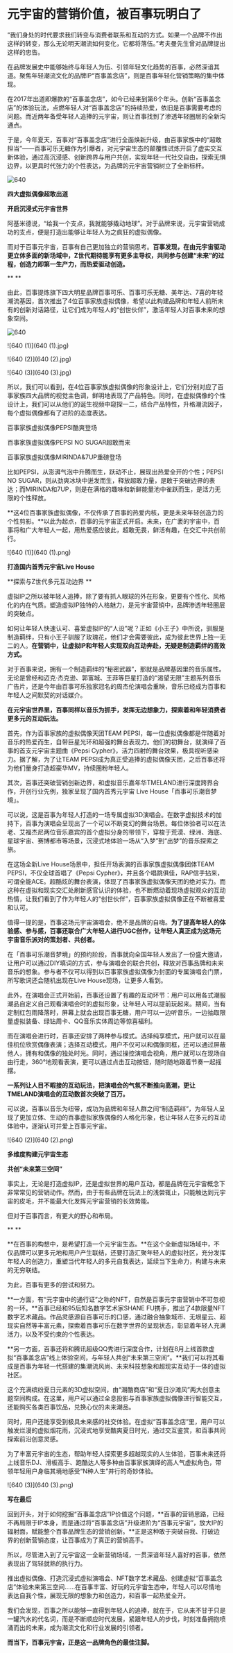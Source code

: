 # 元宇宙的营销价值，被百事玩明白了


 

“我们身处的时代要求我们转变与消费者联系和互动的方式。如果一个品牌不作出这样的转变，那么无论明天潮流如何变化，它都将落伍。”考夫曼先生曾对品牌提出这样的忠告。



在品牌发展史中能够始终与年轻人为伍、引领年轻文化趋势的百事，必然深谙其道。聚焦年轻潮流文化的品牌IP“百事盖念店”，则是百事年轻化营销策略的集中体现。



在2017年出道即爆款的“百事盖念店”，如今已经来到第6个年头。创新“百事盖念店”的体验玩法，点燃年轻人对“百事盖念店”的持续热爱，依旧是百事需要考虑的问题。而近两年备受年轻人追捧的元宇宙，则让百事找到了渗透年轻圈层的全新沟通点。







于是，今年夏天，百事对“百事盖念店”进行全面焕新升级，由百事家族中的“超敢担当”——百事可乐无糖作为引爆者，对元宇宙生态的颠覆性试炼开启了虚实交互新体验，通过高沉浸感、创新跨界与用户共创，实现年轻一代社交自由，探索无惧边界，以更具时代张力的个性表达，为品牌的元宇宙营销树立了全新标杆。





![640](640.png)

**四大虚拟偶像超敢出道**

**开启沉浸式元宇宙世界**



阿基米德说，“给我一个支点，我就能够撬动地球”。对于品牌来说，元宇宙营销成功的支点，便是打造出能够让年轻人为之疯狂的虚拟偶像。



而对于百事元宇宙，百事有自己更加独立的营销思考。**百事发现，在由元宇宙驱动更立体多面的新场域中，Z世代期待能享有更多主导权，共同参与创建“未来”的过程，创造力即第一生产力，而热爱驱动创造。**

**
**

由此，百事提炼旗下四大明星品牌百事可乐、百事可乐无糖、美年达、7喜的年轻潮流基因，首次推出了4位百事家族虚拟偶像，希望以此构建品牌和年轻人前所未有的创新对话路径，让它们成为年轻人的“创世伙伴”，激活年轻人对百事未来的想象空间。



![640](640.jpg)

![640 (1)](640 (1).jpg)

![640 (2)](640 (2).jpg)

![640 (3)](640 (3).jpg)



所以，我们可以看到，在4位百事家族虚拟偶像的形象设计上，它们分别对应了百事家族四大品牌的视觉主色调，鲜明地表现了产品特色。同时，在虚拟偶像的个性设计上，我们可以从他们的诞生视频中窥探一二，结合产品特性，升格潮流因子，每个虚拟偶像都有了进阶的态度表达。





百事家族虚拟偶像PEPSI酷爽登场





百事家族虚拟偶像PEPSI NO SUGAR超敢而来





百事家族虚拟偶像MIRINDA&7UP重磅登场



比如PEPSI，从澎湃气泡中升腾而生，跃动不止，展现出热爱全开的个性；PEPSI NO SUGAR，则从劲爽冰块中迸发而生，释放超敢力量，是敢于突破边界的表达；而MIRINDA和7UP，则是在满格的趣味和新鲜能量池中雀跃而生，是活力无限的个性释放。



**这4位百事家族虚拟偶像，不仅传承了百事的热爱内核，更是未来年轻创造力的个性剪影。**以此为起点，百事的元宇宙正式开启。未来，在广袤的宇宙中，百事将和广大年轻人一起，用热爱感应彼此，超敢无畏，鲜活有趣，在交汇中共创前行。





![640 (1)](640 (1).png)

**打造国内首秀元宇宙Live House**

**探索与Z世代多元互动边界
**



虚拟IP之所以被年轻人追捧，除了要有抓人眼球的外在形象，更要有个性化、风格化的内在气质。塑造虚拟IP独特的人格魅力，是元宇宙营销中，品牌渗透年轻圈层的突破点。



如何让年轻人快速认可、喜爱虚拟IP的“人设”呢？正如《小王子》中所说，驯服是制造羁绊，只有小王子驯服了玫瑰花，他们才会需要彼此，成为彼此世界上独一无二的人。**在营销中，让虚拟IP和年轻人实现双向互动奔赴，无疑是制造羁绊的高效方式。**



对于百事来说，拥有一个制造羁绊的“秘密武器”，那就是品牌基因里的音乐属性。无论是曾经和迈克·杰克逊、郭富城、王菲等巨星打造的“渴望无限”主题系列音乐广告片，还是今年由百事可乐独家冠名的周杰伦演唱会重映，音乐已经成为百事和年轻人之间默契的对话媒介。



**在元宇宙世界里，百事同样以音乐为抓手，发挥无边想象力，探索着和年轻消费者更多元的互动玩法。**



首先，作为百事家族的虚拟偶像天团TEAM PEPSI，每一位虚拟偶像都是伴随着对音乐的热爱而生，自带巨星光环和超强的舞台表现力。他们的初舞台，就演绎了百事的首支元宇宙主题曲《Pepsi Cypher》，活力四射的舞台效果，极具视听感染力。据了解，为了让TEAM PEPSI成为真正受追捧的虚拟偶像天团，之后百事还将为他们量身打造超豪华MV，持续圈粉年轻人。





其次，百事还突破营销创新边界，和虚拟音乐嘉年华TMELAND进行深度跨界合作，开创行业先例，独家呈现了国内首秀元宇宙 Live House「百事可乐潮音梦境」。



可以说，这是百事为年轻人打造的一场专属虚拟3D演唱会。在数字虚拟技术的加持下，百事为演唱会呈现出了一个可以不断变幻的舞台场景。每位体验者可以在法老、艾福杰尼两位音乐嘉宾的首个虚拟分身的带领下，穿梭于荒漠、绿洲、海底、星球宇宙、赛博都市等场景，沉浸式地体验一场从“入梦”到“出梦”的音乐探索之旅。







在这场全新Live House场景中，担任开场表演的百事家族虚拟偶像团体TEAM PEPSI，不仅全球首唱了《Pepsi Cypher》，并且各个唱跳俱佳，RAP信手拈来，可谓全能ACE。超酷炫的舞台表演，体现了百事家族虚拟偶像天团的绝对实力。而这种在虚拟和现实交汇处刷新感官认识的体验，也不断燃动着现场虚拟观众的互动热情，让我们看到了作为年轻人的“创世伙伴”，百事家族虚拟偶像正在不断被喜爱和认可。





值得一提的是，百事这场元宇宙演唱会，绝不是品牌的自嗨。**为了提高年轻人的体验感、参与感，百事还联合广大年轻人进行UGC创作，让年轻人真正成为这场元宇宙音乐派对的策划者、共创者。**



在「百事可乐潮音梦境」的预约阶段，百事就向全国年轻人发出了一份盛大邀请，让用户可以通过DIY填词的方式，参与演唱会的联合共创，释放对百事品牌和未来音乐的想象。参与者不仅可以得到以百事家族虚拟偶像为封面的专属演唱会门票，所写歌词还会随机出现在Live House现场，让更多人看到。





此外，在演唱会正式开始前，百事还设置了有趣的互动环节：用户可以用各式潮服潮品自定义自己观看演唱会时的虚拟形象，让年轻人可以提前玩起来。期间，当有定制红包雨降落时，屏幕上就会出现百事无糖，用户可以一边听音乐，一边抽取限量虚拟装备、绿钻周卡、QQ音乐实体周边等惊喜福利。



而在演唱会进行时，百事还安排了两种参与模式。选择纯享模式，用户就可以在最佳机位欣赏偶像表演；选择互动模式，用户不仅可以和偶像同框，还可以通过屏蔽他人，拥有和偶像的独处时光。同时，通过操控演唱会视角，用户就可以在现场自由行走，360°地观看表演，更可以通过点击互动按钮，随时随地跟着节奏一起摇摆。



**一系列让人目不暇接的互动玩法，把演唱会的气氛不断推向高潮，更让TMELAND演唱会的互动数首次突破了百万。**



可以说，百事以音乐为纽带，成功为品牌和年轻人群之间“制造羁绊”，为年轻人呈现了更加立体、生动的百事虚拟家族偶像的人格化形象，也让年轻人在多元的互动体验中，逐渐认可并爱上百事元宇宙。





![640 (2)](640 (2).png)

**多维度构建元宇宙生态**

**共创“未来第三空间”**



事实上，无论是打造虚拟IP，还是虚拟世界的用户互动，都是品牌在元宇宙概念下非常常见的营销动作。然而，由于有些品牌在玩法上的浅尝辄止，只能触达到元宇宙的皮毛，并不能最大化发挥元宇宙营销的长效势能。



但对于百事而言，有更大的野心和布局。

**
**

**在百事的构想中，是希望打造一个元宇宙生态。**在这个全新虚拟场域中，不仅品牌可以更多元地和用户产生联结，还要打造汇聚年轻人的虚拟社区，充分发挥年轻人的创造力，重塑当代年轻人的多元自我表达，延续当下生命力，构建与未来的无穷联结。



为此，百事有更多的尝试和努力。



**一方面，有“元宇宙中的通行证”之称的NFT，自然是百事元宇宙营销中不可忽视的一环。**百事已经和95后知名数字艺术家SHANE FU携手，推出了4款限量NFT数字艺术藏品。作品灵感源自百事可乐的口感，通过融合抽象城市、无垠星云、超现实自然等丰富元素，探索着百事可乐在数字世界的呈现状态，彰显着年轻人充满活力，以及不受约束的个性表达。





**另一方面，百事还将和腾讯超级QQ秀进行深度合作，计划在8月上线首款虚拟“百事盖念店”线上体验空间，与年轻人共创“未来第三空间”。**我们可以将其看成是百事为年轻一代搭建的集潮流风尚、未来科技想象和超现实互动于一体的虚拟社区。



这个充满缤纷夏日元素的3D虚拟空间，由“潮酷商店”和“夏日沙滩风”两大创意主题空间构成。在这里，用户可以通过全息投影与百事家族虚拟偶像进行智能交互，还能购买各类百事饮品，兑换心仪的未来潮品。



同时，用户还能享受到极具未来感的社交体验。在虚拟“百事盖念店”里，用户可以触发烂漫的虚拟烟花雨，沉浸式地享受酷爽夏日时光，通过交互鉴赏，和百事共同探索前沿创意灵感。



为了丰富元宇宙的生态，帮助年轻人探索更多超越现实的人生体验，百事未来还将上线音乐DJ、滑板高手、跑酷达人等多种由百事家族演绎的高人气虚拟角色，带领年轻用户身临其境地感受“N种人生”并行的奇妙体验。





![640 (3)](640 (3).png)

**写在最后**



回到开头，对于如何挖掘“百事盖念店”IP价值这个问题，**百事的营销思路，已经不再局限于IP本身，而是通过将“百事盖念店”升级进阶为“百事元宇宙”，放大IP的辐射面，赋能整个百事品牌生态的营销创新。**正是这种敢于突破自我、打破边界的创新营销态度，让百事成为了真正的营销高手。



所以，尽管进入到了元宇宙这一全新营销场域，一贯深谙年轻人喜好的百事，依然表现出了驾轻就熟的执行力。



推出虚拟偶像、打造沉浸式虚拟演唱会、NFT数字艺术藏品、创建虚拟“百事盖念店”体验未来第三空间……在百事丰富、好玩的元宇宙生态中，年轻人可以尽情地表达自我个性，展现无限的想象力和创造力，和百事一起热爱全开。



我们会发现，百事之所以能够一直得到年轻人的追捧，就在于，它从来不甘于只是一罐汽水的代名词，而是不断顺应时代发展，紧跟年轻人的步伐，时刻准备拥抱喷涌而出的未来，成为潮流文化和行业发展的引领者。



**而当下，百事元宇宙，正是这一品牌角色的最佳注脚。**
